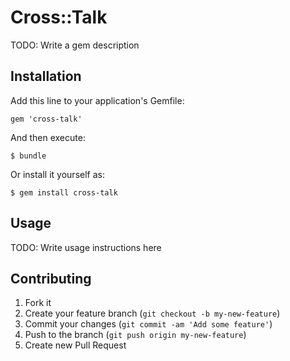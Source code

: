 # Cross::Talk

TODO: Write a gem description

## Installation

Add this line to your application's Gemfile:

    gem 'cross-talk'

And then execute:

    $ bundle

Or install it yourself as:

    $ gem install cross-talk

## Usage

TODO: Write usage instructions here

## Contributing

1. Fork it
2. Create your feature branch (`git checkout -b my-new-feature`)
3. Commit your changes (`git commit -am 'Add some feature'`)
4. Push to the branch (`git push origin my-new-feature`)
5. Create new Pull Request
